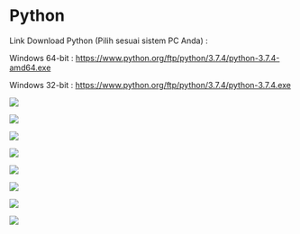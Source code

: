 # Python

Link Download Python (Pilih sesuai sistem PC Anda) :

Windows 64-bit : https://www.python.org/ftp/python/3.7.4/python-3.7.4-amd64.exe

Windows 32-bit : https://www.python.org/ftp/python/3.7.4/python-3.7.4.exe

[![](https://img.shields.io/badge/Modul%20Instalasi-Download%20Disini-informational?style=for-the-badge&logo=python&logoColor=FFF)](https://github.com/kevinperdana/Python/raw/master/1.%20Python%20-%20Instalasi.pdf)

[![](https://img.shields.io/badge/Modul%201-Download%20Disini-informational?style=for-the-badge&logo=python&logoColor=FFF)](https://github.com/kevinperdana/Python/raw/master/2.%20Python%20-%20Modul%201.pdf)

[![](https://img.shields.io/badge/Modul%202-Download%20Disini-informational?style=for-the-badge&logo=python&logoColor=FFF)](https://github.com/kevinperdana/Python/raw/master/3.%20Python%20-%20Modul%202.pdf)

[![](https://img.shields.io/badge/Modul%203-Download%20Disini-informational?style=for-the-badge&logo=python&logoColor=FFF)](https://github.com/kevinperdana/Python/raw/master/4.%20Python%20-%20Modul%203.pdf)

[![](https://img.shields.io/badge/Modul%204-Download%20Disini-informational?style=for-the-badge&logo=python&logoColor=FFF)](https://github.com/kevinperdana/Python/raw/master/5.%20Python%20-%20Modul%204.pdf)

[![](https://img.shields.io/badge/Modul%205-Download%20Disini-informational?style=for-the-badge&logo=python&logoColor=FFF)](https://github.com/kevinperdana/Python/raw/master/6.%20Python%20-%20Modul%205.pdf)

[![](https://img.shields.io/badge/Modul%206-Download%20Disini-informational?style=for-the-badge&logo=python&logoColor=FFF)](https://github.com/kevinperdana/Python/raw/master/7.%20Python%20-%20Modul%206.pdf)

[![](https://img.shields.io/badge/Modul%207-Download%20Disini-informational?style=for-the-badge&logo=python&logoColor=FFF)](https://github.com/kevinperdana/Python/raw/master/8.%20Python%20-%20Modul%207.pdf)
